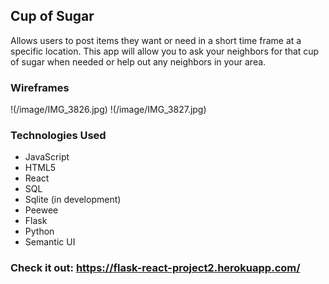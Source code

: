 ## Cup of Sugar

Allows users to post items they want or need in a short time frame at a specific location. This app will allow you to ask your neighbors for that cup of sugar when needed or help out any neighbors in your area.

### Wireframes
!(/image/IMG_3826.jpg)
!(/image/IMG_3827.jpg)

### Technologies Used
* JavaScript
* HTML5
* React
* SQL
* Sqlite (in development)
* Peewee
* Flask
* Python
* Semantic UI

### Check it out: https://flask-react-project2.herokuapp.com/

